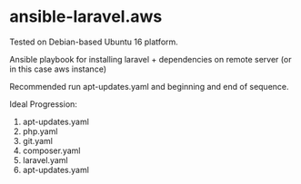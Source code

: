 # ansible-laravel.aws

Tested on Debian-based Ubuntu 16 platform.

Ansible playbook for installing laravel + dependencies on remote server (or in this case aws instance) 

Recommended run apt-updates.yaml and beginning and end of sequence.

Ideal Progression:


1. apt-updates.yaml
2. php.yaml
3. git.yaml
4. composer.yaml
5. laravel.yaml
6. apt-updates.yaml
